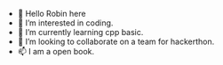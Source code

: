 - 👋 Hello Robin here
- 👀 I’m interested in coding.
- 🌱 I’m currently learning cpp basic.
- 💞️ I’m looking to collaborate on a team for hackerthon.
- 📫 I am a open book.
